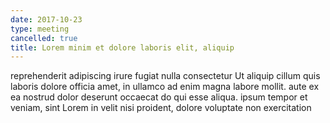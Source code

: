 ```yaml
---
date: 2017-10-23
type: meeting
cancelled: true
title: Lorem minim et dolore laboris elit, aliquip
---
```

reprehenderit adipiscing irure fugiat nulla consectetur Ut aliquip cillum quis laboris dolore officia amet, in ullamco ad enim magna labore mollit. aute ex ea nostrud dolor deserunt occaecat do qui esse aliqua. ipsum tempor et veniam, sint Lorem in velit nisi proident, dolore voluptate non exercitation